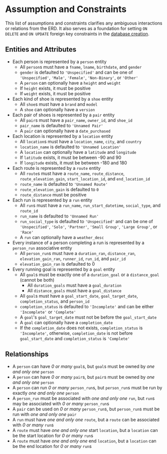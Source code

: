 # Assumption and Constraints
This list of assumptions and constraints clarifies any ambiguous interactions or relations from the ERD. It also serves as a foundation for setting `ON DELETE` and `ON UPDATE` foreign key constraints in the [database creation](../physical-schema/create_db.sql).

## Entities and Attributes
- Each person is represented by a `person` entity
    - All `person`s must have a `fname`, `lname`, `birthdate`, and `gender`
    - `gender` is defaulted to `'Unspecified'` and can be one of `'Unspecified'`, `'Male'`, `'Female'`, `'Non-Binary'`, or `'Other'`
    - A `person` can optionally have a `height` and `weight`
    - If `height` exists, it must be positive
    - If `weight` exists, it must be positive
- Each kind of shoe is represented by a `shoe` entity
    - All `shoe`s must have a `brand` and `model`
    - A `shoe` can optionally have a `version`
- Each pair of shoes is represented by a `pair` entity
    - All `pair`s must have a `pair_name`, `owner_id`, and `shoe_id`
    - `pair_name` is defaulted to `'Unnamed Pair'`
    - A `pair` can optionally have a `date_purchased`
- Each location is represented by a `location` entity
    - All `location`s must have a `location_name`, `city`, and `country`
    - `location_name` is defaulted to `'Unnamed Location'`
    - A `location` can optionally have a `latitude` and `longitude`
    - If `latitude` exists, it must be between -90 and 90
    - If `longitude` exists, it must be between -180 and 180
- Each route is represented by a `route` entity
    - All `route`s must have a `route_name`, `route_distance`, `route_elevation_gain`, `start_location_id`, and `end_location_id`
    - `route_name` is defaulted to `'Unnamed Route'`
    - `route_elevation_gain` is defaulted to `0`
    - `route_distance` must be positive
- Each run is represented by a `run` entity
    - All `run`s must have a `run_name`, `run_start_datetime`, `social_type`, and `route_id`
    - `run_name` is defaulted to `'Unnamed Run'`
    - `run_social_type` is defaulted to `'Unspecified'` and can be one of `'Unspecified'`, `'Solo'`, `'Partner'`, `'Small Group'`, `'Large Group'`, or `'Race'`
    - A `run` can optionally have a `weather_desc`
- Every instance of a person completing a run is represented by a `person_run` associative entity
    - All `person_run`s must have a `duration_ran`, `distance_ran`, `elevation_gain_ran`, `runner_id`, `run_id`, and `pair_id`
    - `elevation_gain_ran` is defaulted to 0
- Every running goal is represented by a `goal` entity
    - All `goal`s must be exactly one of a `duration_goal` or a `distance_goal` (cannot be both)
        - All `duration_goals` must have a `goal_duration`
        - All `distance_goals` must have a `goal_distance`
    - All `goal`s must have a `goal_start_date`, `goal_target_date`, `completion_status`, and `person_id`
    - `completion_status` is defaulted to `'Incomplete'` and can be either `'Incomplete'` or `'Complete'`
    - A `goal`'s `goal_target_date` must not be before the `goal_start_date`
    - A `goal` can optionally have a `completion_date`
    - If the `completion_date` does not exists, `completion_status` is `'Incomplete'`, otherwise, `completion_date` is not before `goal_start_date` and `completion_status` is `'Complete'`

## Relationships
- A `person` can have *0 or many* `goal`s, but `goal`s must be owned by *one and only one* `person`
- A `person` can have *0 or many* `pair`s, but `pair`s must be owned by *one and only one* `person`
- A `person` can run *0 or many* `person_run`s, but `person_run`s must be run by exactly *one and only one* `person`
- A `person_run` must be associated with *one and only one* `run`, but `run`s may be associated with *0 or many* `person_run`s
- A `pair` can be used on *0 or many* `person_run`s, but `person_run`s must be run with *one and only one* `pair`
- A `run` must have *one and only one* `route`, but a `route` can be associated with *0 or many* `run`s
- A `route` must have *one and only one* start `location`, but a `location` can be the start location for *0 or many* `run`s
- A `route` must have *one and only one* end `location`, but a `location` can be the end location for *0 or many* `run`s
